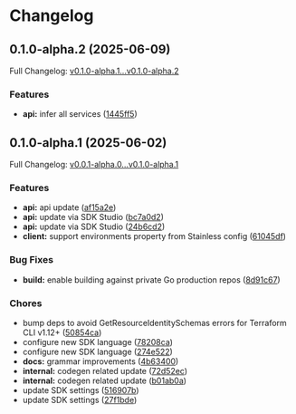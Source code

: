 # Changelog

## 0.1.0-alpha.2 (2025-06-09)

Full Changelog: [v0.1.0-alpha.1...v0.1.0-alpha.2](https://github.com/Metronome-Industries/terraform-provider-metronome/compare/v0.1.0-alpha.1...v0.1.0-alpha.2)

### Features

* **api:** infer all services ([1445ff5](https://github.com/Metronome-Industries/terraform-provider-metronome/commit/1445ff50e08468b0140a3f9fb7ae382499fa0cec))

## 0.1.0-alpha.1 (2025-06-02)

Full Changelog: [v0.0.1-alpha.0...v0.1.0-alpha.1](https://github.com/Metronome-Industries/terraform-provider-metronome/compare/v0.0.1-alpha.0...v0.1.0-alpha.1)

### Features

* **api:** api update ([af15a2e](https://github.com/Metronome-Industries/terraform-provider-metronome/commit/af15a2e4ad62763dd077e7c77d55d4f4b80cf775))
* **api:** update via SDK Studio ([bc7a0d2](https://github.com/Metronome-Industries/terraform-provider-metronome/commit/bc7a0d2261a2737ecacedc5377e1476584446e17))
* **api:** update via SDK Studio ([24b6cd2](https://github.com/Metronome-Industries/terraform-provider-metronome/commit/24b6cd234632d6f00b76e42dec7166809e4eccfb))
* **client:** support environments property from Stainless config ([61045df](https://github.com/Metronome-Industries/terraform-provider-metronome/commit/61045dfbab6a9d090312abf535a6c2f09e27b200))


### Bug Fixes

* **build:** enable building against private Go production repos ([8d91c67](https://github.com/Metronome-Industries/terraform-provider-metronome/commit/8d91c671fadc5f13e7894d4b2cbb31487fc44ecd))


### Chores

* bump deps to avoid GetResourceIdentitySchemas errors for Terraform CLI v1.12+ ([50854ca](https://github.com/Metronome-Industries/terraform-provider-metronome/commit/50854cabe850cd51ff33407087951263e1c3dd3c))
* configure new SDK language ([78208ca](https://github.com/Metronome-Industries/terraform-provider-metronome/commit/78208cac02cef64f3fe66f754bf526278a17e81b))
* configure new SDK language ([274e522](https://github.com/Metronome-Industries/terraform-provider-metronome/commit/274e5224fe74887e75e153e366d9defa0df37502))
* **docs:** grammar improvements ([4b63400](https://github.com/Metronome-Industries/terraform-provider-metronome/commit/4b634003635bcee03e530e514972e301895d2064))
* **internal:** codegen related update ([72d52ec](https://github.com/Metronome-Industries/terraform-provider-metronome/commit/72d52eca0efe9d06fafb171c6384c946c9742d01))
* **internal:** codegen related update ([b01ab0a](https://github.com/Metronome-Industries/terraform-provider-metronome/commit/b01ab0a2304168b145ea4b27ca550831f90977a5))
* update SDK settings ([516907b](https://github.com/Metronome-Industries/terraform-provider-metronome/commit/516907b78611bbd6234b884eab60b2a092d117d6))
* update SDK settings ([27f1bde](https://github.com/Metronome-Industries/terraform-provider-metronome/commit/27f1bdee1111fc1565cffa524d1c7185d073ac38))

